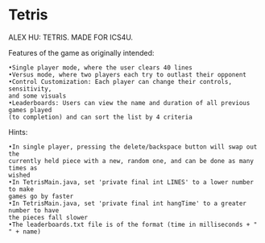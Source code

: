 # Tetris

ALEX HU: TETRIS. MADE FOR ICS4U.

Features of the game as originally intended:

	•Single player mode, where the user clears 40 lines 
	•Versus mode, where two players each try to outlast their opponent
	•Control Customization: Each player can change their controls, sensitivity, 
	and some visuals
	•Leaderboards: Users can view the name and duration of all previous games played 
	(to completion) and can sort the list by 4 criteria


Hints:

	•In single player, pressing the delete/backspace button will swap out the 
	currently held piece with a new, random one, and can be done as many times as 
	wished
	•In TetrisMain.java, set 'private final int LINES' to a lower number to make 
	games go by faster
	•In TetrisMain.java, set 'private final int hangTime' to a greater number to have 
	the pieces fall slower
	•The leaderboards.txt file is of the format (time in milliseconds + " " + name)
